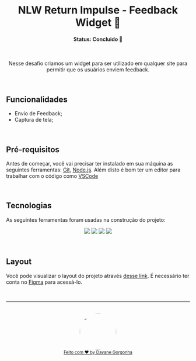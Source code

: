 <h1 align="center">NLW Return Impulse - Feedback Widget 🚀 </h1>

<h4 align="center"> 
	  Status: Concluido 🚀 
</h4>

<br />

<p align="center">Nesse desafio criamos um widget para ser utilizado em qualquer site para permitir que os usuários enviem feedback. </p>


<br />

## Funcionalidades

- Envio de Feedback;
- Captura de tela;

<br />

## Pré-requisitos

Antes de começar, você vai precisar ter instalado em sua máquina as seguintes ferramentas:
[Git](https://git-scm.com), [Node.js](https://nodejs.org/en/). 
Além disto é bom ter um editor para trabalhar com o código como [VSCode](https://code.visualstudio.com/)

<br />

##  Tecnologias

As seguintes ferramentas foram usadas na construção do projeto:

<p align="center">
  <img  src="https://img.shields.io/badge/react_native-%2320232a.svg?style=for-the-badge&logo=react&logoColor=%2361DAFB">
  <img  src="https://img.shields.io/badge/-TypeScript-3178C6?&style=for-the-badge&logoColor=fff&logo=TypeScript&logoWidth=25"/>
  <img  src="https://img.shields.io/badge/expo-1C1E24?style=for-the-badge&logo=expo&logoColor="/>
  <img  src="https://img.shields.io/badge/axios-7D4698?style=for-the-badge&logo=axios-Browser&logoColor=white"/>
</p>

<br />

## Layout

Você pode visualizar o layout do projeto através [desse link](https://www.figma.com/community/file/1102912516166573468). É necessário ter conta no [Figma](http://figma.com/) para acessá-lo.

<br />

---

<div align="center">
  <br />
  <a href="https://github.com/daygorgonha">
    <img style="border-radius: 50%;" src="https://avatars.githubusercontent.com/u/97552170?v=4" width="100px;" alt=""/>
    <br />
    <small>Feito com ❤️ by <a href="https://www.linkedin.com/in/dayanegorgonha/">Dayane Gorgonha</a></small>
  </a>
</div>
